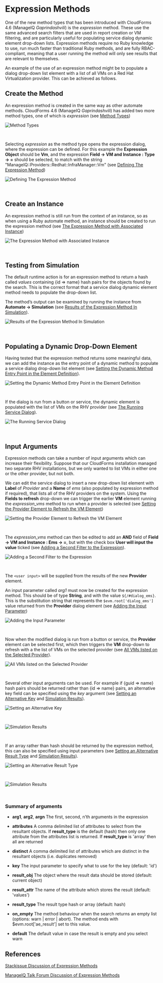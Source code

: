 # Expression Methods

One of the new method types that has been introduced with CloudForms 4.6
(ManageIQ *Gaprindashvili*) is the *expression* method. These use the
same advanced search filters that are used in report creation or VM
filtering, and are particularly useful for populating service dialog
dynamic element drop-down lists. Expression methods require no Ruby
knowledge to use, run much faster than traditional Ruby methods, and are
fully RBAC-compliant, meaning that a user running the method will only
see results that are relevant to themselves.

An example of the use of an expression method might be to populate a
dialog drop-down list element with a list of all VMs on a Red Hat
Virtualization provider. This can be achieved as follows.

## Create the Method

An expression method is created in the same way as other automate
methods. CloudForms 4.6 (ManageIQ *Gaprindashvili*) has added two more
method types, one of which is *expression* (see
[Method Types](#i1))

![Method Types](./images/ss2.png)

​  

Selecting *expression* as the method type opens the expression dialog,
where the expression can be defined. For this example the **Expression
Object** should be **Vm**, and the expression **Field → VM and Instance
: Type → =** should be selected, to match with the string
"ManageIQ::Providers::Redhat::InfraManager::Vm" (see
[Defining The Expression Method](#i2))

![Defining The Expression Method](./images/ss1.png)

​  

## Create an Instance

An expression method is still run from the context of an instance, so as
when using a Ruby automate method, an instance should be created to run
the expression method (see
[The Expression Method with Associated Instance](#i3))

![The Expression Method with Associated Instance](./images/ss3.png)

​  

## Testing from Simulation

The default runtime action is for an expression method to return a hash
called *values* containing {id ⇒ name} hash pairs for the objects found
by the search. This is the correct format that a service dialog dynamic
element method needs to populate the drop-down list.

The method’s output can be examined by running the instance from
**Automate → Simulation** (see [Results of the Expression Method In Simulation](#i4)).

![Results of the Expression Method In Simulation](./images/ss4.png)

​  

## Populating a Dynamic Drop-Down Element

Having tested that the expression method returns some meaningful data,
we can add the instance as the entry point of a dynamic method to
populate a service dialog drop-down list element (see
[Setting the Dynamic Method Entry Point in the Element
Definition](#i5)).

![Setting the Dynamic Method Entry Point in the Element
Definition](./images/ss9.png)

​  

If the dialog is run from a button or service, the dynamic element is
populated with the list of VMs on the RHV provider (see
[The Running Service Dialog](#i6)).

![The Running Service Dialog](./images/ss7.png)

​  

## Input Arguments

Expression methods can take a number of input arguments which can
increase their flexibility. Suppose that our CloudForms installation
managed two separate RHV installations, but we only wanted to list VMs
in either one or the other provider, but not both.

We can edit the service dialog to insert a new drop-down list element
with **Label** of *Provider* and a **Name** of *ems* (also populated by
expression method if required), that lists all of the RHV providers on
the system. Using the **Fields to refresh** drop-down we can trigger the
earlier **VM** element running the *expression\_vms* method to run when
a provider is selected (see [Setting the Provider Element to Refresh the VM
Element](#i7))

![Setting the Provider Element to Refresh the VM
Element](./images/ss10.png)

​  

The *expression\_vms* method can then be edited to add an **AND** field
of **Field → VM and Instance : Ems → =**, but with the check box **User
will input the value** ticked (see [Adding a Second Filter to the Expression](#i8)).

![Adding a Second Filter to the Expression](./images/ss5.png)

​  

The `<user input>` will be supplied from the results of the new
**Provider** element.

An input parameter called *arg1* must now be created for the expression
method. This should be of type **String**, and with the value
`${/#dialog_ems}`. This is the substitution string that represents the
`$evm.root['dialog_ems']` value returned from the **Provider** dialog
element (see [Adding the Input Parameter](#i9))

![Adding the Input Parameter](./images/ss6.png)

​  

Now when the modified dialog is run from a button or service, the
**Provider** element can be selected first, which then triggers the
**VM** drop-down to refresh with a the list of VMs on the selected
provider (see [All VMs listed on the Selected Provider](#i10)).

![All VMs listed on the Selected Provider](./images/ss8.png)

​  

Several other input arguments can be used. For example if {guid ⇒ name}
hash pairs should be returned rather than {id ⇒ name} pairs, an
alternative key field can be specified using the *key* argument (see
[Setting an Alternative Key](#i11) and [Simulation Results](#i12)).

![Setting an Alternative Key](./images/ss12.png)

​  

![Simulation Results](./images/ss11.png)

​  

If an array rather than hash should be returned by the expression
method, this can also be specified using input parameters (see
[Setting an Alternative Result Type](#i13) and [Simulation Results](#i14)).

![Setting an Alternative Result Type](./images/ss13.png)

​  

![Simulation Results](./images/ss14.png)

​  

### Summary of arguments

  - **arg1**, **arg2**, **argn** The first, second, n’th arguments in
    the expression

  - **attributes** A comma delimited list of attributes to select from
    the resultant objects. If **result\_type** is the default (hash)
    then only one attribute from the attributes list is returned. If
    **result\_type** is 'array' then all are returned

  - **distinct** A comma delimited list of attributes which are distinct
    in the resultant objects (i.e. duplicates removed)

  - **key** The input parameter to specify what to use for the key
    (default: 'id')

  - **result\_obj** The object where the result data should be stored
    (default: current object)

  - **result\_attr** The name of the attribute which stores the result
    (default: 'values')

  - **result\_type** The result type hash or array (default: hash)

  - **on\_empty** The method behaviour when the search returns an empty
    list (options: warn | error | abort). The method ends with
    $evm.root\['ae\_result'\] set to this value.

  - **default** The default value in case the result is empty and you
    select warn


## References

[Stackissue Discussion of Expression Methods](http://stackissue.com/ManageIQ/manageiq/wip-automate-expression-methods-6655.html)

[ManageIQ Talk Forum Discussion of Expression Methods](http://talk.manageiq.org/t/automate-expression-methods/3071)
